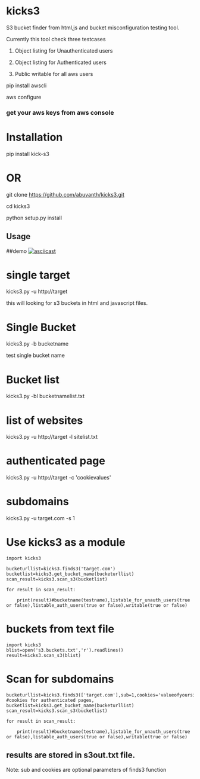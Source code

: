 # kicks3

S3 bucket finder from html,js and bucket misconfiguration testing tool.

Currently this tool check three testcases

1. Object listing for Unauthenticated users

2. Object listing for Authenticated users

3. Public writable for all aws users

pip install awscli

aws configure

### get your aws keys from aws console

# Installation

pip install kick-s3


# OR

git clone https://github.com/abuvanth/kicks3.git

cd kicks3

python setup.py install

## Usage


##demo
[![asciicast](https://asciinema.org/a/265303.svg)](https://asciinema.org/a/265303)




# single target

 kicks3.py -u http://target
 
 this will looking for s3 buckets in html and javascript files.

# Single Bucket 

 kicks3.py -b bucketname
 
 test single bucket name

# Bucket list

 kicks3.py -bl bucketnamelist.txt

# list of websites 

 kicks3.py -u http://target -l sitelist.txt

# authenticated page

 kicks3.py -u http://target -c 'cookievalues'

# subdomains

 kicks3.py -u target.com -s 1


# Use kicks3 as a module
```
import kicks3

bucketurllist=kicks3.finds3('target.com')
bucketlist=kicks3.get_bucket_name(bucketurllist)
scan_result=kicks3.scan_s3(bucketlist)

for result in scan_result:

    print(result)#bucketname(testname),listable_for_unauth_users(true or false),listable_auth_users(true or false),writable(true or false)
```

# buckets from text file

```
import kicks3
blist=open('s3.buckets.txt','r').readlines()
result=kicks3.scan_s3(blist)
```
# Scan for subdomains 
```
bucketurllist=kicks3.finds3(['target.com'],sub=1,cookies='valueofyoursitescookie') #cookies for authenticated pages,
bucketlist=kicks3.get_bucket_name(bucketurllist)
scan_result=kicks3.scan_s3(bucketlist)

for result in scan_result:

    print(result)#bucketname(testname),listable_for_unauth_users(true or false),listable_auth_users(true or false),writable(true or false)
```

## results are stored in s3out.txt file.


Note: sub and cookies are optional parameters of finds3 function
